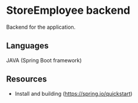 # StoreEmployee backend 
Backend for the application.

## Languages
JAVA (Spring Boot framework)

## Resources

- Install and building (https://spring.io/quickstart)